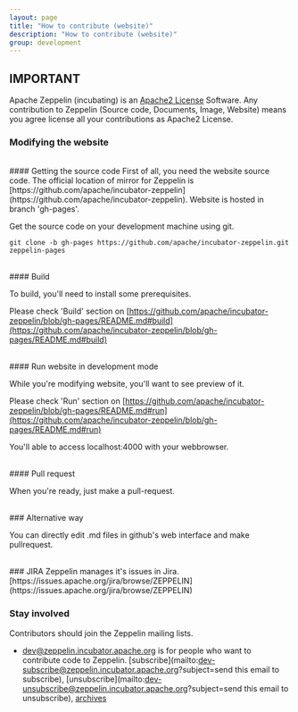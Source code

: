 ```yaml
---
layout: page
title: "How to contribute (website)"
description: "How to contribute (website)"
group: development
---
```


## IMPORTANT

Apache Zeppelin (incubating) is an [Apache2 License](http://www.apache.org/licenses/LICENSE-2.0.html) Software.
Any contribution to Zeppelin (Source code, Documents, Image, Website) means you agree license all your contributions as Apache2 License.



### Modifying the website


<br />
#### Getting the source code
First of all, you need the website source code. The official location of mirror for Zeppelin is [https://github.com/apache/incubator-zeppelin](https://github.com/apache/incubator-zeppelin). Website is hosted in branch 'gh-pages'.

Get the source code on your development machine using git.

```
git clone -b gh-pages https://github.com/apache/incubator-zeppelin.git zeppelin-pages
```

<br />
#### Build

To build, you'll need to install some prerequisites.

Please check 'Build' section on [https://github.com/apache/incubator-zeppelin/blob/gh-pages/README.md#build](https://github.com/apache/incubator-zeppelin/blob/gh-pages/README.md#build)

<br />
#### Run website in development mode

While you're modifying website, you'll want to see preview of it.

Please check 'Run' section on [https://github.com/apache/incubator-zeppelin/blob/gh-pages/README.md#run](https://github.com/apache/incubator-zeppelin/blob/gh-pages/README.md#run)

You'll able to access localhost:4000 with your webbrowser.

<br />
#### Pull request

When you're ready, just make a pull-request.


<br />
### Alternative way

You can directly edit .md files in github's web interface and make pullrequest.


<br />
### JIRA
Zeppelin manages it's issues in Jira. [https://issues.apache.org/jira/browse/ZEPPELIN](https://issues.apache.org/jira/browse/ZEPPELIN)

### Stay involved
Contributors should join the Zeppelin mailing lists.

* [dev@zeppelin.incubator.apache.org](http://mail-archives.apache.org/mod_mbox/incubator-zeppelin-dev/) is for people who want to contribute code to Zeppelin. [subscribe](mailto:dev-subscribe@zeppelin.incubator.apache.org?subject=send this email to subscribe), [unsubscribe](mailto:dev-unsubscribe@zeppelin.incubator.apache.org?subject=send this email to unsubscribe), [archives](http://mail-archives.apache.org/mod_mbox/incubator-zeppelin-dev/)
